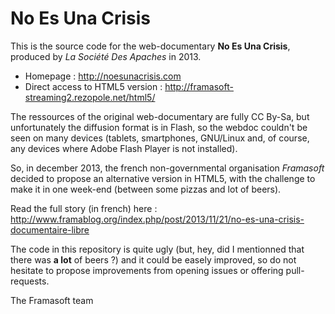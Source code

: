 No Es Una Crisis
================

This is the source code for the web-documentary **No Es Una Crisis**, produced by *La Société Des Apaches* in 2013.

- Homepage : http://noesunacrisis.com
- Direct access to HTML5 version : http://framasoft-streaming2.rezopole.net/html5/

The ressources of the original web-documentary are fully CC By-Sa, but unfortunately the diffusion format is in Flash, so the webdoc couldn't be seen on many devices (tablets, smartphones, GNU/Linux and, of course, any devices where Adobe Flash Player is not installed).

So, in december 2013, the french non-governmental organisation *Framasoft* decided to propose an alternative version in HTML5, with the challenge to make it in one week-end (between some pizzas and lot of beers).

Read the full story (in french) here : http://www.framablog.org/index.php/post/2013/11/21/no-es-una-crisis-documentaire-libre

The code in this repository is quite ugly (but, hey, did I mentionned that there was **a lot** of beers ?) and it could be easely improved, so do not hesitate to propose improvements from opening issues or offering pull-requests.

The Framasoft team
